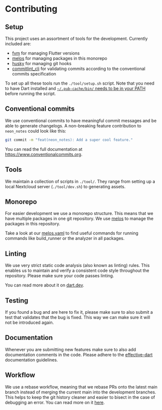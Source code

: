 # Contributing

## Setup
This project uses an assortment of tools for the development.
Currently included are:
- [fvm](https://pub.dev/packages/fvm) for managing Flutter versions
- [melos](https://pub.dev/packages/melos) for managing packages in this monorepo
- [husky](https://pub.dev/packages/husky) for managing git hooks
- [commitlint_cli](https://pub.dev/packages/commitlint_cli) for validating commits according to the conventional commits specification

To set up all these tools run the `./tool/setup.sh` script.
Note that you need to have Dart installed and [`~/.pub-cache/bin/` needs to be in your PATH](https://dart.dev/tools/pub/cmd/pub-global#running-a-script-from-your-path) before running the script.

## Conventional commits
We use conventional commits to have meaningful commit messages and be able to generate changelogs.
A non-breaking feature contribution to `neon_notes` could look like this:
```bash
git commit -m "feat(neon_notes): Add a super cool feature."
```
You can read the full documentation at https://www.conventionalcommits.org.

## Tools
We maintain a collection of scripts in `./tool/`.
They range from setting up a local Nextcloud server (`./tool/dev.sh`) to generating assets.

## Monorepo
For easier development we use a monorepo structure.
This means that we have multiple packages in one git repository.
We use [melos](https://pub.dev/packages/melos) to manage the packages in this repository.

Take a look at our [melos.yaml](melos.yaml) to find useful commands for running commands like build_runner or the analyzer in all packages.

## Linting
We use very strict static code analysis (also known as linting) rules.
This enables us to maintain and verify a consistent code style throughout the repository.
Please make sure your code passes linting.

You can read more about it on [dart.dev](https://dart.dev/tools/linter-rules).

## Testing
If you found a bug and are here to fix it, please make sure to also submit a test that validates that the bug is fixed.
This way we can make sure it will not be introduced again.

## Documentation
Whenever you are submitting new features make sure to also add documentation comments in the code.
Please adhere to the [effective-dart](https://dart.dev/effective-dart/documentation) documentation guidelines.

## Workflow
We use a rebase workflow, meaning that we rebase PRs onto the latest main branch instead of merging the current main into the development branches.
This helps to keep the git history cleaner and easier to bisect in the case of debugging an error.
You can read more on it [here](https://www.atlassian.com/git/tutorials/merging-vs-rebasing).